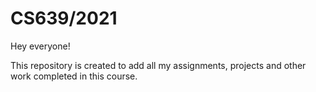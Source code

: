 # CS639/2021

Hey everyone!

This repository is created to add all my assignments, projects and other work completed in this course.

 
